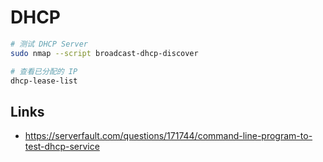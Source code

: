 # DHCP

```sh
# 测试 DHCP Server
sudo nmap --script broadcast-dhcp-discover

# 查看已分配的 IP
dhcp-lease-list
```

## Links

- https://serverfault.com/questions/171744/command-line-program-to-test-dhcp-service

